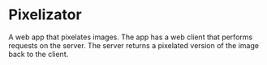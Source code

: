 # Pixelizator

A web app that pixelates images.
The app has a web client that performs requests on the server.
The server returns a pixelated version of the image back to the client.
